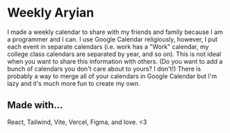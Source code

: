 # Weekly Aryian
I made a weekly calendar to share with my friends and family because I am a programmer and I can. I use Google Calendar religiously, however, I put each event in separate calendars (i.e.
work has a "Work" calendar, my college class calendars are separated by year, and so on). This is not ideal when you want to share this information with others. (Do you want to add a 
bunch of calendars you don't care about to yours? I don't!) There is probably a way to merge all of your calendars in Google Calendar but I'm lazy and it's much more fun to create my own.


## Made with...
React, Tailwind, Vite, Vercel, Figma, and love. <3
